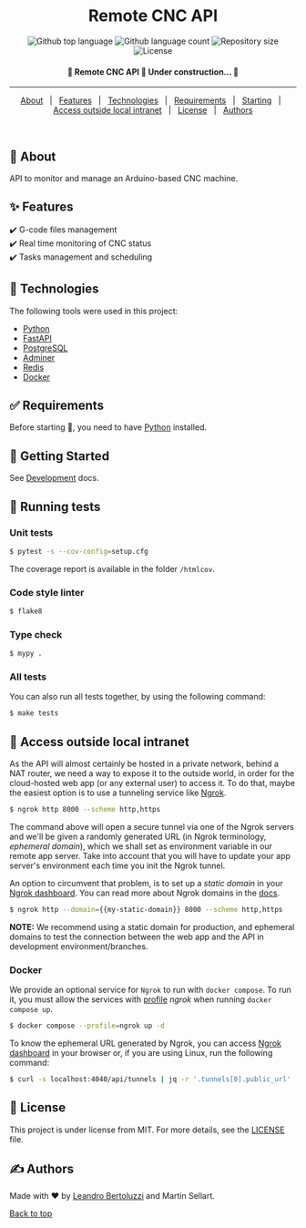 <h1 align="center">Remote CNC API</h1>

<p align="center">
  <img alt="Github top language" src="https://img.shields.io/github/languages/top/Leandro-Bertoluzzi/remote-cnc-api?color=56BEB8">

  <img alt="Github language count" src="https://img.shields.io/github/languages/count/Leandro-Bertoluzzi/remote-cnc-api?color=56BEB8">

  <img alt="Repository size" src="https://img.shields.io/github/repo-size/Leandro-Bertoluzzi/remote-cnc-api?color=56BEB8">

  <img alt="License" src="https://img.shields.io/github/license/Leandro-Bertoluzzi/remote-cnc-api?color=56BEB8">
</p>

<!-- Status -->

<h4 align="center">
	🚧 Remote CNC API 🚀 Under construction...  🚧
</h4>

<hr>

<p align="center">
  <a href="#dart-about">About</a> &#xa0; | &#xa0;
  <a href="#sparkles-features">Features</a> &#xa0; | &#xa0;
  <a href="#rocket-technologies">Technologies</a> &#xa0; | &#xa0;
  <a href="#white_check_mark-requirements">Requirements</a> &#xa0; | &#xa0;
  <a href="#checkered_flag-starting">Starting</a> &#xa0; | &#xa0;
  <a href="#rocket-access-outside-local-intranet">Access outside local intranet</a> &#xa0; | &#xa0;
  <a href="#memo-license">License</a> &#xa0; | &#xa0;
  <a href="https://github.com/Leandro-Bertoluzzi" target="_blank">Authors</a>
</p>

<br>

## :dart: About

API to monitor and manage an Arduino-based CNC machine.

## :sparkles: Features

:heavy_check_mark: G-code files management\
:heavy_check_mark: Real time monitoring of CNC status\
:heavy_check_mark: Tasks management and scheduling

## :rocket: Technologies

The following tools were used in this project:

-   [Python](https://www.python.org/)
-   [FastAPI](https://fastapi.tiangolo.com/)
-   [PostgreSQL](https://www.postgresql.org/)
-   [Adminer](https://www.adminer.org//)
-   [Redis](https://redis.io/)
-   [Docker](https://www.docker.com/)

## :white_check_mark: Requirements

Before starting :checkered_flag:, you need to have [Python](https://www.python.org/) installed.

## :checkered_flag: Getting Started

See [Development](./docs/development.md) docs.

## :wrench: Running tests

### Unit tests

```bash
$ pytest -s --cov-config=setup.cfg
```

The coverage report is available in the folder `/htmlcov`.

### Code style linter

```bash
$ flake8
```

### Type check

```bash
$ mypy .
```

### All tests

You can also run all tests together, by using the following command:

```bash
$ make tests
```

## :rocket: Access outside local intranet

As the API will almost certainly be hosted in a private network, behind a NAT router, we need a way to expose it to the outside world, in order for the cloud-hosted web app (or any external user) to access it. To do that, maybe the easiest option is to use a tunneling service like [Ngrok](https://ngrok.com).

```bash
$ ngrok http 8000 --scheme http,https
```

The command above will open a secure tunnel via one of the Ngrok servers and we'll be given a randomly generated URL (in Ngrok terminology, *ephemeral domain*), which we shall set as environment variable in our remote app server. Take into account that you will have to update your app server's environment each time you init the Ngrok tunnel.

An option to circumvent that problem, is to set up a *static domain* in your [Ngrok dashboard](https://dashboard.ngrok.com/cloud-edge/domains). You can read more about Ngrok domains in the [docs](https://ngrok.com/docs/network-edge/domains-and-tcp-addresses/#domains).

```bash
$ ngrok http --domain={{my-static-domain}} 8000 --scheme http,https
```

**NOTE:** We recommend using a static domain for production, and ephemeral domains to test the connection between the web app and the API in development environment/branches.

### Docker

We provide an optional service for `Ngrok` to run with `docker compose`. To run it, you must allow the services with [profile](https://docs.docker.com/compose/profiles/) *ngrok* when running `docker compose up`.

```bash
$ docker compose --profile=ngrok up -d
```

To know the ephemeral URL generated by Ngrok, you can access [Ngrok dashboard](http://localhost:4040/status) in your browser or, if you are using Linux, run the following command:

```bash
$ curl -s localhost:4040/api/tunnels | jq -r '.tunnels[0].public_url'
```

## :memo: License

This project is under license from MIT. For more details, see the [LICENSE](LICENSE.md) file.

## :writing_hand: Authors

Made with :heart: by <a href="https://github.com/Leandro-Bertoluzzi" target="_blank">Leandro Bertoluzzi</a> and Martín Sellart.

<a href="#top">Back to top</a>
